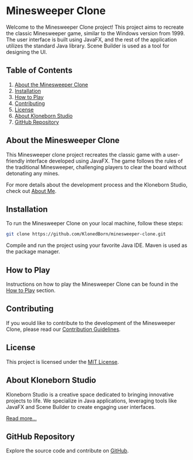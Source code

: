 # Minesweeper Clone

Welcome to the Minesweeper Clone project! This project aims to recreate the classic Minesweeper game, similar to the Windows version from 1999. The user interface is built using JavaFX, and the rest of the application utilizes the standard Java library. Scene Builder is used as a tool for designing the UI.

## Table of Contents

1. [About the Minesweeper Clone](#about-the-minesweeper-clone)
2. [Installation](#installation)
3. [How to Play](#how-to-play)
4. [Contributing](#contributing)
5. [License](#license)
6. [About Kloneborn Studio](#about-kloneborn-studio)
7. [GitHub Repository](#github-repository)

## About the Minesweeper Clone

This Minesweeper clone project recreates the classic game with a user-friendly interface developed using JavaFX. The game follows the rules of the traditional Minesweeper, challenging players to clear the board without detonating any mines.

For more details about the development process and the Kloneborn Studio, check out [About Me](#about-kloneborn-studio).

## Installation

To run the Minesweeper Clone on your local machine, follow these steps:

```bash
git clone https://github.com/KlonedBorn/minesweeper-clone.git
```

Compile and run the project using your favorite Java IDE. Maven is used as the package manager.

## How to Play

Instructions on how to play the Minesweeper Clone can be found in the [How to Play](#how-to-play) section.

## Contributing

If you would like to contribute to the development of the Minesweeper Clone, please read our [Contribution Guidelines](#contributing).

## License

This project is licensed under the [MIT License](#license).

## About Kloneborn Studio

Kloneborn Studio is a creative space dedicated to bringing innovative projects to life. We specialize in Java applications, leveraging tools like JavaFX and Scene Builder to create engaging user interfaces.

[Read more...](docs/ABOUT.md)

## GitHub Repository

Explore the source code and contribute on [GitHub](https://github.com/KlonedBorn/minesweeper-clone).
